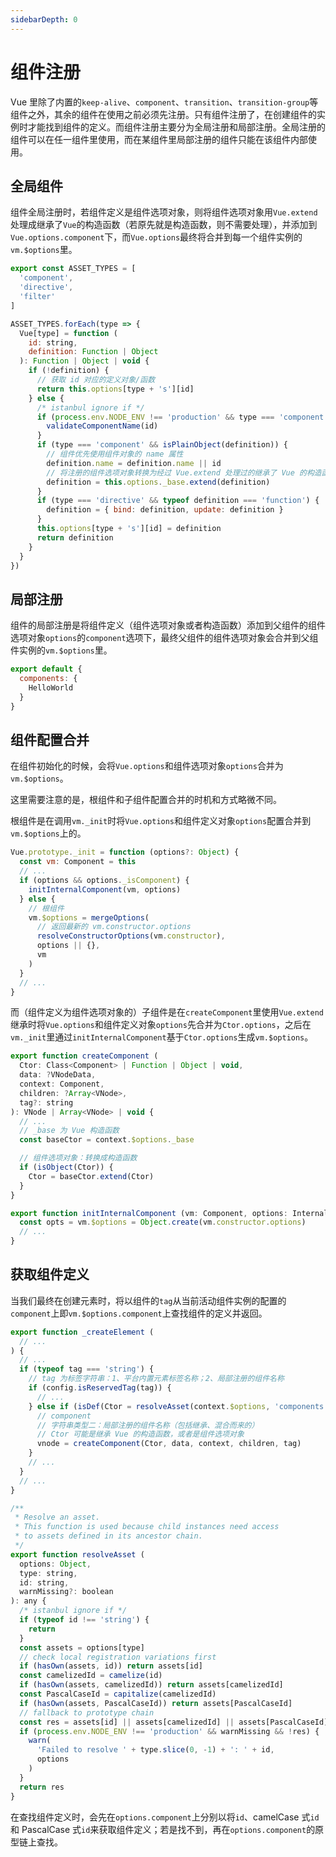 ```yaml
---
sidebarDepth: 0
---
```


# 组件注册

Vue 里除了内置的`keep-alive`、`component`、`transition`、`transition-group`等组件之外，其余的组件在使用之前必须先注册。只有组件注册了，在创建组件的实例时才能找到组件的定义。而组件注册主要分为全局注册和局部注册。全局注册的组件可以在任一组件里使用，而在某组件里局部注册的组件只能在该组件内部使用。

## 全局组件

组件全局注册时，若组件定义是组件选项对象，则将组件选项对象用`Vue.extend`处理成继承了`Vue`的构造函数（若原先就是构造函数，则不需要处理），并添加到`Vue.options.component`下，而`Vue.options`最终将合并到每一个组件实例的`vm.$options`里。

```js
export const ASSET_TYPES = [
  'component',
  'directive',
  'filter'
]
```

```js
ASSET_TYPES.forEach(type => {
  Vue[type] = function (
    id: string,
    definition: Function | Object
  ): Function | Object | void {
    if (!definition) {
      // 获取 id 对应的定义对象/函数
      return this.options[type + 's'][id]
    } else {
      /* istanbul ignore if */
      if (process.env.NODE_ENV !== 'production' && type === 'component') {
        validateComponentName(id)
      }
      if (type === 'component' && isPlainObject(definition)) {
        // 组件优先使用组件对象的 name 属性
        definition.name = definition.name || id
        // 将注册的组件选项对象转换为经过 Vue.extend 处理过的继承了 Vue 的构造函数
        definition = this.options._base.extend(definition)
      }
      if (type === 'directive' && typeof definition === 'function') {
        definition = { bind: definition, update: definition }
      }
      this.options[type + 's'][id] = definition
      return definition
    }
  }
})
```

## 局部注册

组件的局部注册是将组件定义（组件选项对象或者构造函数）添加到父组件的组件选项对象`options`的`component`选项下，最终父组件的组件选项对象会合并到父组件实例的`vm.$options`里。

```js
export default {
  components: {
    HelloWorld
  }
}
```

## 组件配置合并

在组件初始化的时候，会将`Vue.options`和组件选项对象`options`合并为`vm.$options`。

这里需要注意的是，根组件和子组件配置合并的时机和方式略微不同。

根组件是在调用`vm._init`时将`Vue.options`和组件定义对象`options`配置合并到`vm.$options`上的。

```js
Vue.prototype._init = function (options?: Object) {
  const vm: Component = this
  // ...
  if (options && options._isComponent) {
    initInternalComponent(vm, options)
  } else {
    // 根组件
    vm.$options = mergeOptions(
      // 返回最新的 vm.constructor.options
      resolveConstructorOptions(vm.constructor),
      options || {},
      vm
    )
  }
  // ...
}
```

而（组件定义为组件选项对象的）子组件是在`createComponent`里使用`Vue.extend`继承时将`Vue.options`和组件定义对象`options`先合并为`Ctor.options`，之后在`vm._init`里通过`initInternalComponent`基于`Ctor.options`生成`vm.$options`。

```js
export function createComponent (
  Ctor: Class<Component> | Function | Object | void,
  data: ?VNodeData,
  context: Component,
  children: ?Array<VNode>,
  tag?: string
): VNode | Array<VNode> | void {
  // ...
  // _base 为 Vue 构造函数
  const baseCtor = context.$options._base

  // 组件选项对象：转换成构造函数
  if (isObject(Ctor)) {
    Ctor = baseCtor.extend(Ctor)
  }
}
```

```js
export function initInternalComponent (vm: Component, options: InternalComponentOptions) {
  const opts = vm.$options = Object.create(vm.constructor.options)
  // ...
}
```

## 获取组件定义

当我们最终在创建元素时，将以组件的`tag`从当前活动组件实例的配置的`component`上即`vm.$options.component`上查找组件的定义并返回。

```js
export function _createElement (
  // ...
) {
  // ...
  if (typeof tag === 'string') {
    // tag 为标签字符串：1、平台内置元素标签名称；2、局部注册的组件名称
    if (config.isReservedTag(tag)) {
      // ...
    } else if (isDef(Ctor = resolveAsset(context.$options, 'components', tag))) {
      // component
      // 字符串类型二：局部注册的组件名称（包括继承、混合而来的）
      // Ctor 可能是继承 Vue 的构造函数，或者是组件选项对象
      vnode = createComponent(Ctor, data, context, children, tag)
    }
    // ...
  }
  // ...
}
```

```js
/**
 * Resolve an asset.
 * This function is used because child instances need access
 * to assets defined in its ancestor chain.
 */
export function resolveAsset (
  options: Object,
  type: string,
  id: string,
  warnMissing?: boolean
): any {
  /* istanbul ignore if */
  if (typeof id !== 'string') {
    return
  }
  const assets = options[type]
  // check local registration variations first
  if (hasOwn(assets, id)) return assets[id]
  const camelizedId = camelize(id)
  if (hasOwn(assets, camelizedId)) return assets[camelizedId]
  const PascalCaseId = capitalize(camelizedId)
  if (hasOwn(assets, PascalCaseId)) return assets[PascalCaseId]
  // fallback to prototype chain
  const res = assets[id] || assets[camelizedId] || assets[PascalCaseId]
  if (process.env.NODE_ENV !== 'production' && warnMissing && !res) {
    warn(
      'Failed to resolve ' + type.slice(0, -1) + ': ' + id,
      options
    )
  }
  return res
}
```

在查找组件定义时，会先在`options.component`上分别以将`id`、camelCase 式`id`和 PascalCase 式`id`来获取组件定义；若是找不到，再在`options.component`的原型链上查找。
